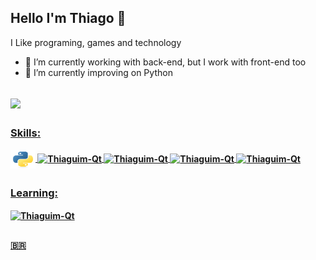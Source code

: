 ## Hello I'm Thiago  👋

I Like programing, games and technology

- 🔭 I’m currently working with back-end, but I work with front-end too
- 🌱 I’m currently improving on Python

<div style="display: inline_block"><br>
  <a href="https://github.com/Thiaguim87" a>
  <img align='center' height="180em" src="https://github-readme-stats.vercel.app/api?username=thiaguim87&show_icons=true&theme=dark&include_all_commits=true&count_private=true"/>
</div>

##
### <b>Skills:<b>

 

<div style="display: inline_block">
  <img align='center' alt="Thiaguim-Python" height="30" width="40" src="https://raw.githubusercontent.com/devicons/devicon/master/icons/python/python-original.svg">
  <img align='center' alt="Thiaguim-Qt" height="30" width="40" src="https://cdn.jsdelivr.net/gh/devicons/devicon/icons/html5/html5-original.svg" />
  <img align='center' alt="Thiaguim-Qt" height="30" width="40" src="https://cdn.jsdelivr.net/gh/devicons/devicon/icons/css3/css3-original.svg" />
  <img align='center' alt="Thiaguim-Qt" height="30" width="40" src="https://cdn.jsdelivr.net/gh/devicons/devicon/icons/javascript/javascript-original.svg" />
  <img align='center' alt="Thiaguim-Qt" height="30" width="40" src="https://cdn.jsdelivr.net/gh/devicons/devicon/icons/flask/flask-original-wordmark.svg" />
  
          
  
</div>
  
 ##
  
 ### <b>Learning:<b>
  
<div style="display: inline_block">      
  <img align='center' alt="Thiaguim-Qt" height="30" width="40" src="https://cdn.jsdelivr.net/gh/devicons/devicon/icons/arduino/arduino-original-wordmark.svg" />     
</div>

  ##
  
🇧🇷
